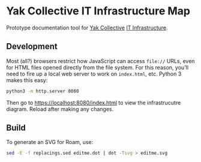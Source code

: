 # Yak Collective IT Infrastructure Map

Prototype documentation tool for [Yak Collective](https://yakcollective.org) [IT Infrastructure](https://roamresearch.com/#/app/ArtOfGig/page/6fhTlx1p_).

## Development

Most (all?) browsers restrict how JavaScript can access `file://` URLs, even for HTML files opened directly from the file system. For this reason, you'll need to fire up a local web server to work on `index.html`, etc. Python 3 makes this easy:

```bash
python3 -m http.server 8080
```

Then go to <https://localhost:8080/index.html> to view the infrastrucutre diagram. Reload after making any changes.

## Build

To generate an SVG for Roam, use:

```bash
sed -E -f replacings.sed editme.dot | dot -Tsvg > editme.svg
```
